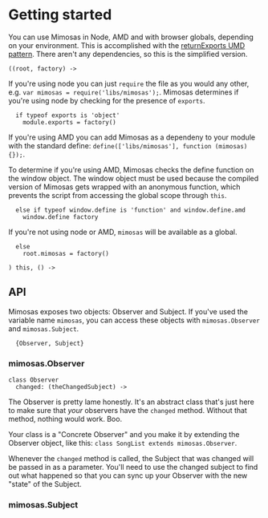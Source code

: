 Getting started
===============

You can use Mimosas in Node, AMD and with browser globals, depending on your 
environment. This is accomplished with the [returnExports UMD pattern][umdjs]. 
There aren't any dependencies, so this is the simplified version.

    ((root, factory) ->

If you're using node you can just `require` the file as you would any other, 
e.g. `var mimosas = require('libs/mimosas');`. Mimosas determines if you're using
node by checking for the presence of `exports`.

      if typeof exports is 'object'
        module.exports = factory()

If you're using AMD you can add Mimosas as a dependeny to your module with the 
standard define: `define(['libs/mimosas'], function (mimosas) {});`.

To determine if you're using AMD, Mimosas checks the define function on the 
window object. The window object must be used because the compiled version of
Mimosas gets wrapped with an anonymous function, which prevents the script from
accessing the global scope through `this`.

      else if typeof window.define is 'function' and window.define.amd
        window.define factory

If you're not using node or AMD, `mimosas` will be available as a global.

      else
        root.mimosas = factory()

    ) this, () ->

API
---

Mimosas exposes two objects: Observer and Subject. If you've used the variable
name `mimosas`, you can access these objects with `mimosas.Observer` and 
`mimosas.Subject`.

      {Observer, Subject}

### mimosas.Observer

    class Observer
      changed: (theChangedSubject) ->

The Observer is pretty lame honestly. It's an abstract class that's just here
to make sure that *your* observers have the `changed` method. Without that
method, nothing would work. Boo.

Your class is a "Concrete Observer" and you make it by extending the Observer 
object, like this: `class SongList extends mimosas.Observer`.

Whenever the `changed` method is called, the Subject that was changed will be
passed in as a parameter. You'll need to use the changed subject to find out 
what happened so that you can sync up your Observer with the new "state" of the 
Subject. 

### mimosas.Subject



[umdjs]: https://github.com/umdjs/umd
